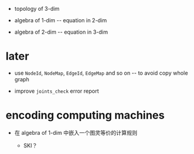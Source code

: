 - topology of 3-dim

- algebra of 1-dim -- equation in 2-dim
- algebra of 2-dim -- equation in 3-dim

# later

- use `NodeId`, `NodeMap`, `EdgeId`, `EdgeMap` and so on -- to avoid copy whole graph

- improve `joints_check` error report

# encoding computing machines

- 在 algebra of 1-dim 中嵌入一个图灵等价的计算规则

  - SKI？
